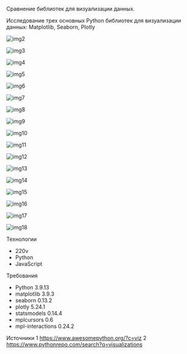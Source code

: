 Сравнение библиотек  для визуализации данных.

Исследование трех основных Python библиотек для визуализации данных: Matplotlib, Seaborn, Plotly


![img2](https://github.com/rootcrop/d1/blob/main/1matplotlib_1line_plot.png)

![img3](https://github.com/rootcrop/d1/blob/main/1matplotlib_2scatter_plot.png)

![img4](https://github.com/rootcrop/d1/blob/main/1matplotlib_3bar_chart.png)

![img5](https://github.com/rootcrop/d1/blob/main/1matplotlib_4histogram.png)

![img6](https://github.com/rootcrop/d1/blob/main/1matplotlib_5two_plots.png)

![img7](https://github.com/rootcrop/d1/blob/main/1matplotlib_6_3d_plots.png)

![img8](https://github.com/rootcrop/d1/blob/main/1matplotlib_7_interact0_anim.gif)

![img9](https://github.com/rootcrop/d1/blob/main/2_seaborn_1_regplot.png)

![img10](https://github.com/rootcrop/d1/blob/main/2_seaborn_2_histplot.png)

![img11](https://github.com/rootcrop/d1/blob/main/2_seaborn_3_relplot.png)

![img12](https://github.com/rootcrop/d1/blob/main/2_seaborn_4_grid.png)

![img13](https://github.com/rootcrop/d1/blob/main/2_seaborn_5_swarmplot.png)

![img14](https://github.com/rootcrop/d1/blob/main/2_seaborn_6_heatmap.png)

![img15](https://github.com/rootcrop/d1/blob/main/2_seaborn_8_interact.png)

![img16](https://github.com/rootcrop/d1/blob/main/3_plotly_5_sunburstChart.png)

![img17](https://github.com/rootcrop/d1/blob/main/3_plotly_6_scatter_3d_0.gif)

![img18](https://github.com/rootcrop/d1/blob/main/3_plotly_7_choroplethMap.png)


Технологии
- 220v
- Python
- JavaScript

Требования
- Python 3.9.13
- matplotlib 3.9.3
- seaborn 0.13.2
- plotly 5.24.1
- statsmodels  0.14.4
- mplcursors  0.6
- mpl-interactions 0.24.2

Источники
	1 https://www.awesomepython.org/?c=viz
 	2 https://www.pythonrepo.com/search?q=visualizations
